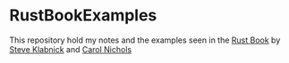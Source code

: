 # RustBookExamples

This repository hold my notes and the examples seen in the [Rust Book](https://github.com/rust-lang/book) by [Steve Klabnick](https://github.com/steveklabnik) and [Carol Nichols](https://github.com/carols10cents)
